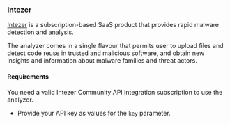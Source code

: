 ### Intezer 
[Intezer](https://analyze.intezer.com/) is a subscription-based SaaS product that provides rapid malware detection and analysis.

The analyzer comes in a single flavour that permits user to upload files and detect code reuse in trusted and malicious software, and obtain new insights and information about malware families and threat actors.

#### Requirements
You need a valid Intezer Community API integration subscription to use the analyzer.

- Provide your API key as values for the `key` parameter.